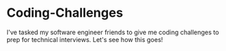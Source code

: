 # Coding-Challenges
I've tasked my software engineer friends to give me coding challenges to prep for technical interviews. Let's see how this goes!
